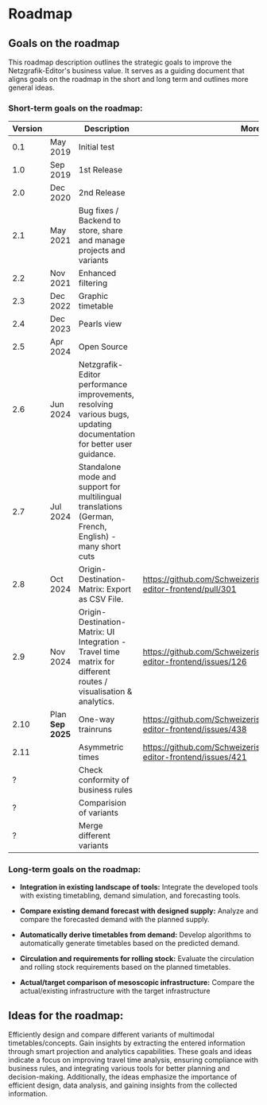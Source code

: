 # Roadmap

## Goals on the roadmap

This roadmap description outlines the strategic goals to improve the Netzgrafik-Editor's business
value. It serves as a guiding document that aligns goals on the roadmap in the short and long term
and outlines more general ideas.

### Short-term goals on the roadmap:

| Version | | Description | More Info | Issues |
| --- | --- | --- | --- | --- |
| 0.1 | May 2019 | Initial test| | |
| 1.0 | Sep 2019 | 1st Release | | |
| 2.0 | Dec 2020 | 2nd Release  | | | 
| 2.1 | May 2021 | Bug fixes / Backend to store, share and manage projects and variants  | | |
| 2.2 | Nov 2021 | Enhanced filtering | | |
| 2.3 | Dec 2022 | Graphic timetable | | |
| 2.4 | Dec 2023 | Pearls view    |     | |
| 2.5 | Apr 2024 | Open Source   |     |     |
| 2.6 | Jun 2024 | Netzgrafik-Editor performance improvements, resolving various bugs, updating documentation for better user guidance.    |     |     |
| 2.7 | Jul 2024 | Standalone mode and support for multilingual translations (German, French, English) - many short cuts    |     |     |
| 2.8 | Oct 2024 | Origin-Destination-Matrix: Export as CSV File.   |  https://github.com/SchweizerischeBundesbahnen/netzgrafik-editor-frontend/pull/301   |     |
| 2.9 | Nov 2024 | Origin-Destination-Matrix: UI Integration - Travel time matrix for different routes / visualisation & analytics. | https://github.com/SchweizerischeBundesbahnen/netzgrafik-editor-frontend/issues/126  |  [Open Issues / Tasks](https://github.com/SchweizerischeBundesbahnen/netzgrafik-editor-frontend/issues?q=is%3Aissue%20state%3Aopen%20label%3AOrigin-Destination-Matrix) |
| 2.10 | Plan **Sep 2025** | One-way trainruns | https://github.com/SchweizerischeBundesbahnen/netzgrafik-editor-frontend/issues/438 |   [Open Issues / Tasks](https://github.com/SchweizerischeBundesbahnen/netzgrafik-editor-frontend/issues?q=is%3Aissue%20state%3Aopen%20label%3A%22Asymmetric%20times%22) |
| 2.11 | | Asymmetric times | https://github.com/SchweizerischeBundesbahnen/netzgrafik-editor-frontend/issues/421 |   [Open Issues / Tasks](https://github.com/SchweizerischeBundesbahnen/netzgrafik-editor-frontend/issues?q=is%3Aissue%20state%3Aopen%20label%3A%22Asymmetric%20times%22) |
| ? |  | Check conformity of business rules |  | |
| ? |  | Comparision of variants | | |
| ? | | Merge different variants | | [Partially implemented](https://github.com/SchweizerischeBundesbahnen/netzgrafik-editor-frontend/blob/main/documentation/Merge_Netzgrafik.md)|

### Long-term goals on the roadmap:

- **Integration in existing landscape of tools:**
  Integrate the developed tools with existing
  timetabling, demand simulation, and forecasting tools.

- **Compare existing demand forecast with designed supply:**
  Analyze and compare the forecasted demand with the planned supply.

- **Automatically derive timetables from demand:**
  Develop algorithms to automatically generate timetables based on the
  predicted demand.

- **Circulation and requirements for rolling stock:**
  Evaluate the circulation and rolling stock requirements based on the
  planned timetables.

- **Actual/target comparison of mesoscopic infrastructure:**
  Compare the actual/existing infrastructure with the target infrastructure

## Ideas for the roadmap:

Efficiently design and compare different variants of multimodal timetables/concepts.
Gain insights by extracting the entered information through smart projection and analytics
capabilities.
These goals and ideas indicate a focus on improving travel time analysis, ensuring compliance with
business rules, and integrating various tools for better planning and decision-making. Additionally,
the ideas emphasize the importance of efficient design, data analysis, and gaining insights from the
collected information.
